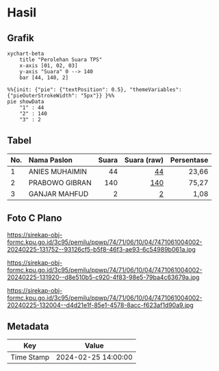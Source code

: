 # Hasil

## Grafik

```mermaid
xychart-beta
    title "Perolehan Suara TPS"
    x-axis [01, 02, 03]
    y-axis "Suara" 0 --> 140
    bar [44, 140, 2]
```

```mermaid
%%{init: {"pie": {"textPosition": 0.5}, "themeVariables": {"pieOuterStrokeWidth": "5px"}} }%%
pie showData
    "1" : 44
    "2" : 140
    "3" : 2
```

## Tabel

| No. | Nama Paslon    | Suara | Suara (raw) | Persentase |
|:--- |:-------------- | -----:| -----------:| ----------:|
| 1   | ANIES MUHAIMIN | 44    | [44][p-1]   | 23,66      |
| 2   | PRABOWO GIBRAN | 140   | [140][p-2]  | 75,27      |
| 3   | GANJAR MAHFUD  | 2     | [2][p-3]    | 1,08       |


[p-1]: https://github.com/gigit-pemilu/pemilu-2024-74-sulawesi-tenggara/blob/main/pilpres/hitung-suara/sub/74-sulawesi-tenggara/sub/71-kota-kendari/sub/06-abeli/sub/1004-benuanirae/sub/002-tps/sub/paslon-1.txt
[p-2]: https://github.com/gigit-pemilu/pemilu-2024-74-sulawesi-tenggara/blob/main/pilpres/hitung-suara/sub/74-sulawesi-tenggara/sub/71-kota-kendari/sub/06-abeli/sub/1004-benuanirae/sub/002-tps/sub/paslon-2.txt
[p-3]: https://github.com/gigit-pemilu/pemilu-2024-74-sulawesi-tenggara/blob/main/pilpres/hitung-suara/sub/74-sulawesi-tenggara/sub/71-kota-kendari/sub/06-abeli/sub/1004-benuanirae/sub/002-tps/sub/paslon-3.txt

## Foto C Plano

https://sirekap-obj-formc.kpu.go.id/3c95/pemilu/ppwp/74/71/06/10/04/7471061004002-20240225-131752--93126cf5-b5f8-46f3-ae93-6c54989b061a.jpg

https://sirekap-obj-formc.kpu.go.id/3c95/pemilu/ppwp/74/71/06/10/04/7471061004002-20240225-131920--d8e510b5-c920-4f83-98e5-79ba4c63679a.jpg

https://sirekap-obj-formc.kpu.go.id/3c95/pemilu/ppwp/74/71/06/10/04/7471061004002-20240225-132004--d4d21e1f-85e1-4578-8acc-f623af1d90a9.jpg


## Metadata

| Key        | Value               |
| ---------- | ------------------- |
| Time Stamp | 2024-02-25 14:00:00 |



